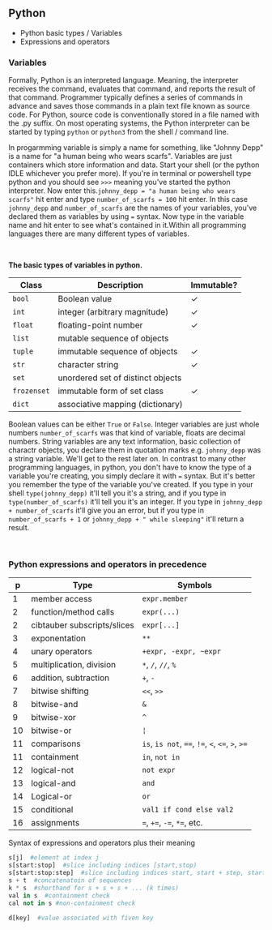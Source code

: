 ## Python 

* Python basic types / Variables
* Expressions and operators


### Variables

Formally, Python is an interpreted language. Meaning, the interpreter receives the command, evaluates that command, and reports the result of that command. Programmer typically defines a series of commands in advance and saves those commands in a plain text file known as source code. For Python, source code is conventionally stored in a file named with the .py suffix. On most operating systems, the Python interpreter can be started by typing `python` or `python3` from the shell / command linе.

In progarmming variable is simply a name for something, like "Johnny Depp" is a name for "a human being who wears scarfs". Variables are just containers which store information and data. Start your shell (or the python IDLE whichever you prefer more). If you're in terminal or powershell type python and you should see `>>>` meaning you've started the python interpreter. Now enter this.`johnny_depp = "a human being who wears scarfs"` hit enter and type `number_of_scarfs = 100` hit enter. In this case `johnny_depp` and `number_of_scarfs` are the names of your variables, you've declared them as variables by using `=` syntax. Now type in the variable name and hit enter to see what's contained in it.Within all programming languages there are many different types of variables.

&nbsp;

**The basic types of variables in python.**

Class | Description | Immutable?
------|-------------|----------
`bool`| Boolean value | ✓
`int` | integer (arbitrary magnitude) | ✓
`float` | floating-point number | ✓
`list` | mutable sequence of objects |
`tuple` | immutable sequence of objects | ✓
`str` | character string | ✓
`set` | unordered set of distinct objects |
`frozenset` | immutable form of set class | ✓
`dict` | associative mapping (dictionary) | 

Boolean values can be either `True` or `False`. Integer variables are just whole numbers `number_of_scarfs` was that kind of variable, floats are decimal numbers. String variables are any text information, basic collection of charactr objects, you declare them in quotation marks e.g. `johnny_depp` was a string variable. We'll get to the rest later on. In contrast to many other programming languages, in python, you don't have to know the type of a variable you're creating, you simply declare it with `=` syntax. But it's better you remember the type of the variable you've created. If you type in your shell `type(johnny_depp)` it'll tell you it's a string, and if you type in `type(number_of_scarfs)` it'll tell you it's an integer. If you type in `johnny_depp + number_of_scarfs` it'll give you an error, but if you type in `number_of_scarfs + 1` or `johnny_depp + " while sleeping"` it'll return a result.

&nbsp;

### Python expressions and operators in precedence

p |Type | Symbols|
--|-----|-----------------------
1 | member access | `expr.member`
2 | function/method calls | `expr(...)`
2 | cibtauber subscripts/slices | `expr[...]`
3 | exponentation | `**`
4 | unary operators | `+expr, -expr, ~expr`
5 | multiplication, division | `*`, `/`, `//`, `%`
6 | addition, subtraction | `+`, `-`
7 | bitwise shifting | `<<`, `>>`
8 | bitwise-and | ` & `
9 | bitwise-xor | ` ^ `
10 | bitwise-or |  `¦`
11 | comparisons | `is`, `is not`, `==`, `!=`, `<`, `<=`, `>`, `>=`
11 | containment | `in`, `not in`
12 | logical-not | `not expr`
13 | logical-and | `and`
14 | Logical-or | `or`
15 | conditional | `val1 if cond else val2`
16 | assignments | `=`, `+=`, `-=`, `*=`, etc.
 
Syntax of expressions and operators plus their meaning

```python
s[j]  #element at index j
s[start:stop]  #slice including indices [start,stop)
s[start:stop:step]  #slice including indices start, start + step, start + `2*step`,..., up to but not equal or stop
s + t  #concatenatoin of sequences
k * s  #shorthand for s + s + s + ... (k times)
val in s  #containment check
cal not in s #non-containment check

d[key]  #value associated with fiven key

```




